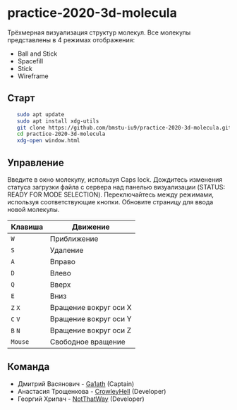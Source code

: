 # practice-2020-3d-molecula

Трёхмерная визуализация структур молекул.
Все молекулы представлены в 4 режимах отображения: 
- Ball and Stick
- Spacefill
- Stick
- Wireframe

## Старт ##

```sh
   sudo apt update
   sudo apt install xdg-utils
   git clone https://github.com/bmstu-iu9/practice-2020-3d-molecula.git
   cd practice-2020-3d-molecula
   xdg-open window.html
```
## Управление ##

Введите в окно молекулу, используя Caps lock.
Дождитесь изменения статуса загрузки файла с сервера над панелью визуализации (STATUS: READY FOR MODE SELECTION).
Переключайтесь между режимами, используя соответствующие кнопки.
Обновите страницу для ввода новой молекулы.

| Клавиша |      Движение         |
| ------- | --------------------- |
|   `W`   |      Приближение      |
|   `S`   |        Удаление       |
|   `A`   |         Вправо        |
|   `D`   |         Влево         |
|   `Q`   |         Вверх         |
|   `E`   |         Вниз          |
| `Z` `X` | Вращение вокруг оси X |
| `C` `V` | Вращение вокруг оси Y |
| `B` `N` | Вращение вокруг оси Z |
| `Mouse` | Свободное вращение    |


## Команда ##

- Дмитрий Васянович - [Ga1ath](https://github.com/Ga1ath/) (Captain)
- Анастасия Трощенкова - [CrowleyHell](https://github.com/CrowleyHell) (Developer)
- Георгий Хрипач - [NotThatWay](https://github.com/NotThatWay) (Developer)
